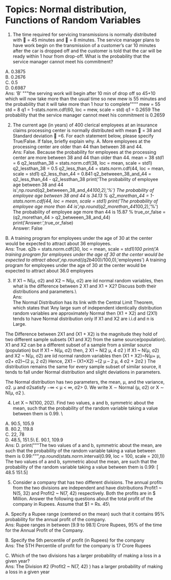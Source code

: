 # Topics: Normal distribution, Functions of Random Variables

1.	The time required for servicing transmissions is normally distributed with  = 45 minutes and  = 8 minutes. The service manager plans to have work begin on the transmission of a customer’s car 10 minutes after the car is dropped off and the customer is told that the car will be ready within 1 hour from drop-off. What is the probability that the service manager cannot meet his commitment? 

A.	0.3875   
B.	0.2676   
C.	0.5   
D.	0.6987 \
Ans: ‘B’ 
 """the serving work will begin after 10 min of drop off so 45+10 
which will now take more than the usual time so new mew is 55 minutes 
and the probability that it will take more than 1 hour to complete""""
mew = 55
std = 8
q1 = 1-stats.norm.cdf(60, loc = mew, scale = std)
q1 = 0.2659
The probability that the service manager cannot meet his commitment is 0.2659


2.	The current age (in years) of 400 clerical employees at an insurance claims processing center is normally distributed with mean  = 38 and Standard deviation  =6. For each statement below, please specify True/False. If false, briefly explain why.
A.	More employees at the processing center are older than 44 than between 38 and 44.\
Ans: False.
Because the probability for employees at the processing center are more between 38 and 44 than older than 44.
mean = 38
std1 = 6
q2_lessthan_38 = stats.norm.cdf(38, loc = mean, scale = std1)
q2_lessthan_38 = 0.5
q2_less_than_44 = stats.norm.cdf(44, loc = mean,  scale = std1)
q2_less_than_44 = 0.841
q2_betweeen_38_and_44 = q2_less_than_44 - q2_lessthan_38
print('The probability of employee age between 38 and 44 is',np.round(q2_betweeen_38_and_44*100,2),'%')
The probability of employee age between 38 and 44 is 34.13 %
q2_morethan_44 = 1-stats.norm.cdf(44, loc = mean, scale = std1)
print('The probability of employee age more than 44 is',np.round(q2_morethan_44*100,2),'%')
The probability of employee age more than 44 is 15.87 %
true_or_false = (q2_morethan_44 > q2_betweeen_38_and_44)
print('Answer:',true_or_false)\
Answer: False

B.	A training program for employees under the age of 30 at the center would be expected to attract about 36 employees.\
Ans: True.
q2b = stats.norm.cdf(30, loc = mean, scale = std1)*100
print('A training program for employees under the age of 30 at the center would be expected to attract about',np.round((q2b*400)/100,0),'employees')
A training program for employees under the age of 30 at the center would be expected to attract about 36.0 employees

3.	If X1 ~ N(μ, σ2) and X2 ~ N(μ, σ2) are iid normal random variables, then what is the difference between 2 X1 and X1 + X2? Discuss both their distributions and parameters.\       
Ans:  
The Normal Distribution has its link with the Central Limit Theorem, which states that ‘Any large sum of independent identically distribution random variables are approximately Normal then
(X1 + X2) and (2X1) tends to have Normal distribution only If X1 and X2 are i.i.d and n is Large. 

The Difference between 2X1 and (X1 + X2) is the magnitude they hold of two different sample subsets (X1 and X2) from the same source(population). 
X1 and X2 can be a different subset of a sample from a similar source (population) but 
If X1 ~ N(μ, σ2)  then, 2 X1 ~ N(2 μ, 4 σ2 ) 
If X1 ~ N(μ, σ2) and X2 ~ N(μ, σ2) are iid normal random variables then 
(X1 + X2)~N(μ+ μ,  σ2+  σ2)~(2 μ, 2 σ2)
Hence, 2X1 – (X1+X2) ~(2 μ – 2 μ, 4 σ2  + 2σ2 )
The distribution remains the same for every sample subset of similar source, it tends to fall under Normal distribution and slight deviations in parameters.

The Normal distribution has two parameters, the mean, µ, and the variance, σ2.
 µ and σ2satisfy −∞ < µ < ∞, σ2> 0. We write X ∼ Normal (µ, σ2) or X ∼ N(µ, σ2 ).

4.	Let X ~ N(100, 202). Find two values, a and b, symmetric about the mean, such that the probability of the random variable taking a value between them is 0.99. \

A.	90.5, 105.9 \
B.	80.2, 119.8 \
C.	22, 78 \
D.	48.5, 151.5\ 
E.	90.1, 109.9\
Ans:  D. 
print("""The two values of a and b, symmetric about the mean, 
      are such that the probability of the random variable 
      taking a value between them is 0.99:""",np.round(stats.norm.interval(0.99, loc = 100, scale = 20),1))
The two values of a and b, symmetric about the mean, 
      are such that the probability of the random variable 
      taking a value between them is 0.99: [ 48.5 151.5]


5.	Consider a company that has two different divisions. The annual profits from the two divisions are independent and have distributions Profit1 ~ N(5, 32) and Profit2 ~ N(7, 42) respectively. Both the profits are in $ Million. Answer the following questions about the total profit of the company in Rupees. Assume that $1 = Rs. 45\

A.	Specify a Rupee range (centered on the mean) such that it contains 95% probability for the annual profit of the company.\
Ans: Rupee ranges in between [9.9 to 98.1] Crore Rupees, 95% of the time for the Annual Profit of the Company.

B.	Specify the 5th percentile of profit (in Rupees) for the company\
Ans: The 5TH Percentile of profit for the company is 17 Crore Rupees

C.	Which of the two divisions has a larger probability of making a loss in a given year?\
Ans: The Division #2 (Profit2 ~ N(7, 42) ) has a larger probability of making a loss in a given year
